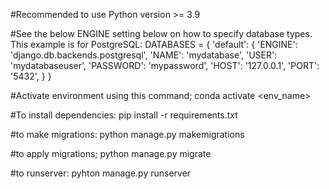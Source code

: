 #Recommended to use Python version >= 3.9

#See the below ENGINE setting below on how to specify database types. This example is for PostgreSQL:
DATABASES = {
    'default': {
        'ENGINE': 'django.db.backends.postgresql',
        'NAME': 'mydatabase',
        'USER': 'mydatabaseuser',
        'PASSWORD': 'mypassword',
        'HOST': '127.0.0.1',
        'PORT': '5432',
    }
}


#Activate environment using this command;
conda activate <env_name>


#To install dependencies:
pip install -r requirements.txt

#to make migrations:
python manage.py makemigrations

#to apply migrations;
python manage.py migrate

#to runserver:
pyhton manage.py runserver
